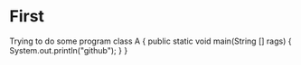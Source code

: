 # First
Trying to do some program
class A
{
public static void main(String [] rags)
{
System.out.println("github");
}
}
